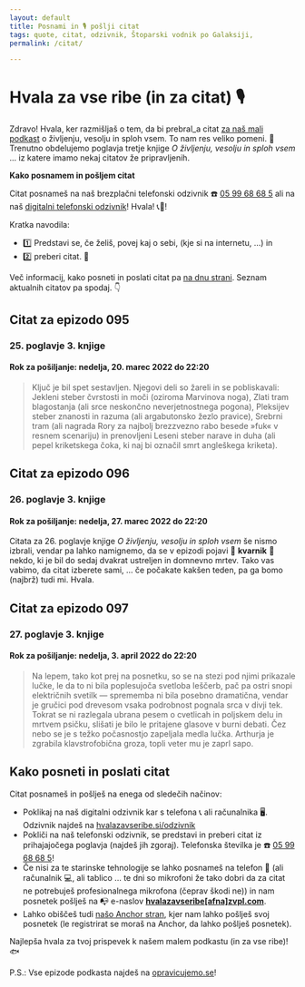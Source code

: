 ```yaml
---
layout: default
title: Posnami in 🎙 pošlji citat
tags: quote, citat, odzivnik, Štoparski vodnik po Galaksiji,
permalink: /citat/

---
```


# Hvala za vse ribe (in za citat) 🎙

Zdravo! Hvala, ker razmišljaš o tem, da bi prebral_a citat [za naš mali podkast](https://opravicujemo.se/) o življenju, vesolju in sploh vsem. To nam res veliko pomeni. 🙏 Trenutno obdelujemo poglavja tretje knjige _O življenju, vesolju in sploh vsem_ ... iz katere imamo nekaj citatov že pripravljenih.

**Kako posnamem in pošljem citat**

Citat posnameš na naš brezplačni telefonski odzivnik ☎️ <a href="tel:059968685" target="_blank" rel="noopener noreferrer">05 99 68 68 5</a> ali na naš <a href="https://hvalazavseribe.si/odzivnik/">digitalni telefonski odzivnik</a>! Hvala! 📞🙏! 

Kratka navodila:
- 1️⃣ Predstavi se, če želiš, povej kaj o sebi, (kje si na internetu, ...) in 
- 2️⃣ preberi citat. 📖

Več informacij, kako posneti in poslati citat pa [na dnu strani](https://hvalazavseribe.si/citat/#kako-posneti-in-poslati-citat). Seznam aktualnih citatov pa spodaj. 👇

## Citat za epizodo 095

### 25. poglavje 3. knjige

#### Rok za pošiljanje: nedelja, 20. marec 2022 do 22:20

> Ključ je bil spet sestavljen. Njegovi deli so žareli in se pobliskavali: Jekleni steber čvrstosti in moči (oziroma Marvinova noga), Zlati tram blagostanja (ali srce neskončno neverjetnostnega pogona), Pleksijev steber znanosti in razuma (ali argabutonsko žezlo pravice), Srebrni tram (ali nagrada Rory za najbolj brezzvezno rabo besede »fuk« v resnem scenariju) in prenovljeni Leseni steber narave in duha (ali pepel kriketskega čoka, ki naj bi označil smrt angleškega kriketa).

## Citat za epizodo 096

### 26. poglavje 3. knjige

#### Rok za pošiljanje: nedelja, 27. marec 2022 do 22:20

Citata za 26. poglavje knjige _O življenju, vesolju in sploh vsem_ še nismo izbrali, vendar pa lahko namignemo, da se v epizodi pojavi 🚨 **kvarnik** 🚨 nekdo, ki je bil do sedaj dvakrat ustreljen in domnevno mrtev. Tako vas vabimo, da citat izberete sami, ... če počakate kakšen teden, pa ga bomo (najbrž) tudi mi. Hvala.

## Citat za epizodo 097

### 27. poglavje 3. knjige

#### Rok za pošiljanje: nedelja, 3. april 2022 do 22:20

> Na lepem, tako kot prej na posnetku, so se na stezi pod njimi prikazale lučke, le da to ni bila poplesujoča svetloba leščerb, pač pa ostri snopi električnih svetilk — sprememba ni bila posebno dramatična, vendar je gručici pod drevesom vsaka podrobnost pognala srca v divji tek. Tokrat se ni razlegala ubrana pesem o cvetlicah in poljskem delu in mrtvem psičku, slišati je bilo le pritajene glasove v burni debati. Čez nebo se je s težko počasnostjo zapeljala medla lučka.
> Arthurja je zgrabila klavstrofobična groza, topli veter mu je zaprl sapo.

## Kako posneti in poslati citat

Citat posnameš in pošlješ na enega od sledečih načinov:

- Poklikaj na naš digitalni odzivnik kar s telefona 📞 ali računalnika 🖥. Odzivnik najdeš na <a href="https://hvalazavseribe.si/odzivnik/" target="_blank">hvalazavseribe.si/odzivnik</a>
- Pokliči na naš telefonski odzivnik, se predstavi in preberi citat iz prihajajočega poglavja (najdeš jih zgoraj). Telefonska številka je ☎️ <a href="tel:059968685" target="_blank" rel="noopener noreferrer">05 99 68 68 5</a>!
- Če nisi za te starinske tehnologije se lahko posnameš na telefon 📱 (ali računalnik 💻, ali tablico ... te dni so mikrofoni že tako dobri da za citat ne potrebuješ profesionalnega mikrofona (čeprav škodi ne)) in nam posnetek pošlješ na 📭 e-naslov **<a href="javascript:location='mailto:\u0068\u0076\u0061\u006c\u0061\u007a\u0061\u0076\u0073\u0065\u0072\u0069\u0062\u0065\u0040\u007a\u0076\u0070\u006c\u002e\u0063\u006f\u006d';void 0">hvalazavseribe[afna]zvpl.com</a>**.
- Lahko obiščeš tudi [našo Anchor stran](https://anchor.fm/opravicujemose), kjer nam lahko pošlješ svoj posnetek (le registrirat se moraš na Anchor, da lahko pošlješ posnetek). 

Najlepša hvala za tvoj prispevek k našem malem podkastu (in za vse ribe)! 🐟

P.S.: Vse epizode podkasta najdeš na [opravicujemo.se](https://opravicujemo.se/)!